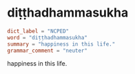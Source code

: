 # diṭṭhadhammasukha

``` toml
dict_label = "NCPED"
word = "diṭṭhadhammasukha"
summary = "happiness in this life."
grammar_comment = "neuter"
```

happiness in this life.

